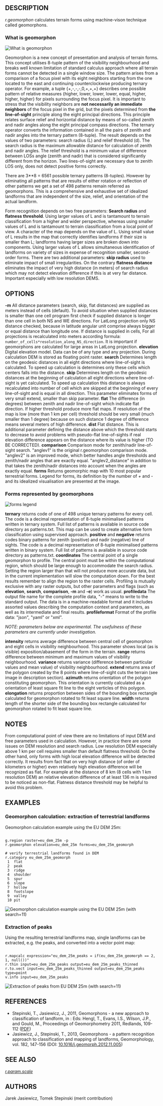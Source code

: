 
## DESCRIPTION

*r.geomorphon* calculates terrain forms using machine-vison
technique called geomorphons.

### What is geomorphon

![What is geomorphon](geomorphon.png)

Geomorphon is a new concept of presentation and analysis of terrain
forms. This concept utilises 8-tuple pattern of the visibility
neighbourhood and breaks well known limitation of standard calculus
approach where all terrain forms cannot be detected in a single window
size. The pattern arises from a comparison of a focus pixel with its eight
neighbors starting from the one located to the east and continuing
counterclockwise producing ternary operator. For example, a tuple
{+,-,-,-,0,+,+,+} describes one possible pattern of relative measures
{higher, lower, lower, lower, equal, higher, higher, higher} for pixels
surrounding the focus pixel. It is important to stress that the visibility
neighbors are **not necessarily an immediate neighbors** of the focus
pixel in the grid, but the pixels determined from **the line-of-sight**
principle along the eight principal directions. This principle relates
surface relief and horizontal distance by means of so-called zenith and
nadir angles along the eight principal compass directions. The ternary
operator converts the information contained in all the pairs of zenith and
nadir angles into the ternary pattern (8-tuple). The result depends on the
values of two parameters: search radius (L) and relief threshold (d). The
search radius is the maximum allowable distance for calculation of zenith
and nadir angles. The relief threshold is a minimum value of difference
between LOSs angle (zenith and nadir) that is considered significantly
different from the horizon. Two lines-of-sight are necessary due to zenith
LOS only, does not detect positive forms correctly.

There are 3\*\*8 = 6561 possible ternary patterns (8-tuples). However by
eliminating all patterns that are results of either rotation or reflection
of other patterns we get a set of 498 patterns remain referred as geomorphons.
This is a comprehensive and exhaustive set of idealized landforms that are
independent of the size, relief, and orientation of the actual landform.

Form recognition depends on two free parameters: **Search radius**
and **flatness threshold**. Using larger values of L and is tantamount
to terrain classification from a higher and wider perspective, whereas
using smaller values of L and is tantamount to terrain classification from
a local point of view. A character of the map depends on the value of L.
Using small value of L results in the map that correctly identifies
landforms if their size is smaller than L; landforms having larger sizes
are broken down into components. Using larger values of L allows
simultaneous identification of landforms on variety of sizes in expense of
recognition smaller, second-order forms. There are two additional
parameters: **skip radius** used to eliminate impact of small
irregularities. On the contrary **flatness distance** eliminates the
impact of very high distance (in meters) of search radius which may not
detect elevation difference if this is at very far distance. Important
especially with low resolution DEMS.

## OPTIONS

**-m**
All distance parameters (search, skip, flat distances) are supplied as meters instead of cells (default). To avoid situation when supplied distances is smaller than one cell program first check if supplied distance is longer than one cell in both NS and WE directions. For LatLong projection only NS distance checked, because in latitude angular unit comprise always bigger or equal distance than longitude one. If distance is supplied in cells, For all projections is recalculated into meters according formula: `number_of_cells*resolution_along_NS_direction`. It is important if geomorphons are calculated for large areas in LatLong projection.
**elevation**
Digital elevation model. Data can be of any type and any projection. During calculation DEM is stored as floating point raster.
**search**
Determines length on the geodesic distances in all eight directions where line-of-sight is calculated. To speed up calculation is determines only these cells which centers falls into the distance.
**skip**
Determines length on the geodesic distances at the beginning of calculation all eight directions where line-of-sight is yet calculated. To speed up calculation this distance is always recalculated into number of cell which are skipped at the beginning of every line-of-sight and is equal in all direction. This parameter eliminates forms of very small extend, smaller than skip parameter.
**flat**
The difference (in degrees) between zenith and nadir line-of-sight which indicate flat direction. If higher threshold produce more flat maps. If resolution of the map is low (more than 1 km per cell) threshold should be very small (much smaller than 1 degree) because on such distance 1 degree of difference means several meters of high difference.
**dist**
Flat distance. This is additional parameter defining the distance above which the threshold starts to decrease to avoid problems with pseudo-flat line-of-sights if real elevation difference appears on the distance where its value is higher (TO BE CORRECTED).
**comparison**
Comparison mode for zenith/nadir line-of-sight search. "anglev1" is
the original r.geomorphon comparison mode. "anglev2" is an improved
mode, which better handles angle thresholds and zenith/nadir angles
that are exactly equal. "anglev2\_distance" in addition to that takes
the zenith/nadir distances into account when the angles are exactly
equal.
**forms**
Returns geomorphic map with 10 most popular terrestrial forms. Legend for forms, its definition by the number of *+* and *-* and its idealized visualisation are presented at the image.

### Forms represented by geomorphons

![forms legend](legend.png)

**ternary**
returns code of one of 498 unique ternary patterns for every cell. The code is a decimal representation of 8-tuple minimalised patterns written in ternary system. Full list of patterns is available in source code directory as patterns.txt. This map can be used to create alternative form classification using supervised approach.
**positive** and **negative**
returns codes binary patterns for zenith (positive) and nadir (negative) line of sights. The code is a decimal representation of 8-tuple minimalised patterns written in binary system. Full list of patterns is available in source code directory as patterns.txt.
**coordinates**
The central point of a single geomorphon to profile. The central
point must be within the computational region, which should be large
enough to accommodate the search radius. Setting the region larger than
that will not produce more accurate data, but in the current
implementation will slow the computation down. For the best results
remember to align the region to the raster cells. Profiling is mutually
exclusive with any raster outputs, but other parameters and flags (such
as **elevation**, **search**, **comparison**, **-m** and
**-e**) work as usual.
**profiledata**
The output file name for the complete profile data, "-" means to
write to the standard output. The data is in a machine-readable format
and it includes assorted values describing the computation context and
parameters, as well as its intermediate and final results.
**profileformat**
Format of the profile data: "json", "yaml" or "xml".

*NOTE: parameters below are experimental. The usefulness of these parameters are currently under investigation.*

**intensity**
returns average difference between central cell of geomorphon and eight cells in visibility neighbourhood. This parameter shows local (as is visible) exposition/abasement of the form in the terrain.
**range**
returns difference between minimum and maximum values of visibility neighbourhood.
**variance**
returns variance (difference between particular values and mean value) of visibility neighbourhood.
**extend**
returns area of the polygon created by the 8 points where line-of-sight cuts the terrain (see image in description section).
**azimuth**
returns orientation of the polygon constituting geomorphon. This orientation is currently calculated as a orientation of least square fit line to the eight verticles of this polygon.
**elongation**
returns proportion between sides of the bounding box rectangle calculated for geomorphon rotated to fit least square line.
**width**
returns length of the shorter side of the bounding box rectangle calculated for geomorphon rotated to fit least square line.

## NOTES

From computational point of view there are no limitations of input DEM and
free parameters used in calculation. However, in practice there are some
issues on DEM resolution and search radius. Low resolution DEM especially
above 1 km per cell requires smaller than default flatness threshold. On
the other hand, only forms with high local elevation difference will be
detected correctly. It results from fact that on very high distance (of
order of kilometers or higher) even relatively high elevation difference
will be recognized as flat. For example at the distance of 8 km (8 cells
with 1 km resolution DEM) an relative elevation difference of at least 136
m is required to be noticed as non-flat. Flatness distance threshold may
be helpful to avoid this problem.

## EXAMPLES

### Geomorphon calculation: extraction of terrestrial landforms

Geomorphon calculation example using the EU DEM 25m:

```

g.region raster=eu_dem_25m -p
r.geomorphon elevation=eu_dem_25m forms=eu_dem_25m_geomorph

# verify terrestrial landforms found in DEM
r.category eu_dem_25m_geomorph
 1  flat
 2  peak
 3  ridge
 4  shoulder
 5  spur
 6  slope
 7  hollow
 8  footslope
 9  valley
 10 pit

```

![Geomorphon calculation example using the EU DEM 25m (with search=11)](r_geomorphon.png)

### Extraction of peaks

Using the resulting terrestrial landforms map, single landforms can
be extracted, e.g. the peaks, and converted into a vector point map:

```

r.mapcalc expression="eu_dem_25m_peaks = if(eu_dem_25m_geomorph == 2, 1, null())"
r.thin input=eu_dem_25m_peaks output=eu_dem_25m_peaks_thinned
r.to.vect input=eu_dem_25m_peaks_thinned output=eu_dem_25m_peaks type=point
v.info input=eu_dem_25m_peaks

```

![Extraction of peaks from EU DEM 25m (with search=11)](r_geomorphon_peaks.png)

## REFERENCES

* Stepinski, T., Jasiewicz, J., 2011, Geomorphons - a new approach to
  classification of landform, in : Eds: Hengl, T., Evans, I.S., Wilson,
  J.P., and Gould, M., Proceedings of Geomorphometry 2011, Redlands,
  109-112 ([PDF](https://www.geomorphometry.org/uploads/pdf/pdf2011/StepinskiJasiewicz2011geomorphometry.pdf))
* Jasiewicz, J., Stepinski, T., 2013, Geomorphons - a pattern
  recognition approach to classification and mapping of landforms,
  Geomorphology, vol. 182, 147-156 (DOI: [10.1016/j.geomorph.2012.11.005](https://doi.org/10.1016/j.geomorph.2012.11.005))

## SEE ALSO

*[r.param.scale](r.param.scale.html)*

## AUTHORS

Jarek Jasiewicz, Tomek Stepinski (merit contribution)
